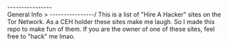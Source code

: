 ----------------\
General Info     >
----------------/
This is a list of "Hire A Hacker" sites on the Tor Network. As a CEH holder these sites make me laugh. 
So I made this repo to make fun of them. 
If you are the owner of one of these sites, feel free to "hack" me lmao.
